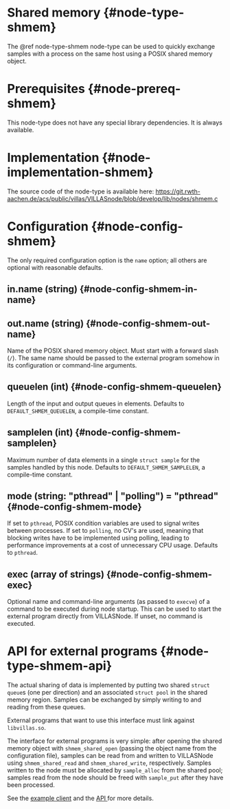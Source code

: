 # Shared memory {#node-type-shmem}

The @ref node-type-shmem node-type can be used to quickly exchange samples with a process on the same host using a POSIX shared memory object.

# Prerequisites {#node-prereq-shmem}

This node-type does not have any special library dependencies. It is always available.

# Implementation {#node-implementation-shmem}

The source code of the node-type is available here:
https://git.rwth-aachen.de/acs/public/villas/VILLASnode/blob/develop/lib/nodes/shmem.c


# Configuration {#node-config-shmem}

The only required configuration option is the `name` option; all others are optional with reasonable defaults.

## in.name (string) {#node-config-shmem-in-name}

## out.name (string) {#node-config-shmem-out-name}

Name of the POSIX shared memory object. Must start with a forward slash (`/`).
The same name should be passed to the external program somehow in its
configuration or command-line arguments.

## queuelen (int) {#node-config-shmem-queuelen}

Length of the input and output queues in elements. Defaults to `DEFAULT_SHMEM_QUEUELEN`,
a compile-time constant.

## samplelen (int) {#node-config-shmem-samplelen}

Maximum number of data elements in a single `struct sample` for the samples handled
by this node. Defaults to `DEFAULT_SHMEM_SAMPLELEN`, a compile-time constant.

## mode (string: "pthread" | "polling") = "pthread" {#node-config-shmem-mode}

If set to `pthread`, POSIX condition variables are used to signal writes between processes.
If set to `polling`, no CV's are used, meaning that blocking writes have to be
implemented using polling, leading to performance improvements at a cost of
unnecessary CPU usage. Defaults to `pthread`.

## exec (array of strings) {#node-config-shmem-exec}

Optional name and command-line arguments (as passed to `execve`) of a command
to be executed during node startup. This can be used to start the external
program directly from VILLASNode. If unset, no command is executed.

# API for external programs {#node-type-shmem-api}

The actual sharing of data is implemented by putting two shared `struct queue`s
(one per direction) and an associated `struct pool` in the shared memory region.
Samples can be exchanged by simply writing to and reading from these queues.

External programs that want to use this interface must link against
`libvillas.so`.

The interface for external programs is very simple: after opening the shared
memory object with `shmem_shared_open` (passing the object name from the
configuration file), samples can be read from and written to VILLASNode using
`shmem_shared_read` and `shmem_shared_write`, respectively. Samples written to
the node must be allocated by `sample_alloc` from the shared pool; samples read
from the node should be freed with `sample_put` after they have been processed.

See the [example client](https://git.rwth-aachen.de/acs/public/villas/VILLASnode/blob/develop/clients/shmem/villas-shmem.cpp) and the [API
](https://git.rwth-aachen.de/acs/public/villas/VILLASnode/blob/develop/include/villas/shmem.h) for more details.
